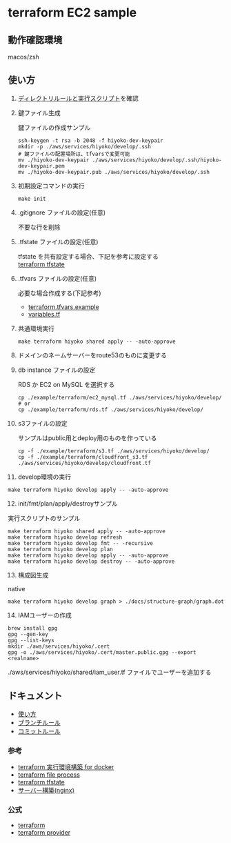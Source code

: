 # terraform EC2 sample

<!--
TODO narikawa 構成図を作成(Pluralith)
TODO narikawa ローカル、git actions の terraform のバージョン統一方法（github のビルド用のフローが必要？）
TODO narikawa plan apply の運用についての考えをまとめる(varsやtfstateやkeypairの管理方法)
-->

## 動作確認環境

macos/zsh

## 使い方

1. [ディレクトリルールと実行スクリプト](./docs/rule.md)を確認
2. 鍵ファイル生成

   鍵ファイルの作成サンプル

   ```shell
   ssh-keygen -t rsa -b 2048 -f hiyoko-dev-keypair
   mkdir -p ./aws/services/hiyoko/develop/.ssh
   # 鍵ファイルの配置場所は、tfvarsで変更可能
   mv ./hiyoko-dev-keypair ./aws/services/hiyoko/develop/.ssh/hiyoko-dev-keypair.pem
   mv ./hiyoko-dev-keypair.pub ./aws/services/hiyoko/develop/.ssh
   ```

3. 初期設定コマンドの実行

   ```shell
   make init
   ```

4. .gitignore ファイルの設定(任意)

   不要な行を削除

5. .tfstate ファイルの設定(任意)

   tfstate を共有設定する場合、下記を参考に設定する  
   [terraform tfstate](./docs/terraform/tfstate.md)

6. .tfvars ファイルの設定(任意)

   必要な場合作成する(下記参考)
   - [terraform.tfvars.example](./aws/services/hiyoko/develop/terraform.tfvars.example)
   - [variables.tf](./aws/services/hiyoko/develop/variables.tf)

7. 共通環境実行

   ```shell
   make terraform hiyoko shared apply -- -auto-approve
   ```

8. ドメインのネームサーバーをroute53のものに変更する

9. db instance ファイルの設定

   RDS か EC2 on MySQL を選択する

   ```shell
   cp ./example/terraform/ec2_mysql.tf ./aws/services/hiyoko/develop/
   # or
   cp ./example/terraform/rds.tf ./aws/services/hiyoko/develop/
   ```

10. s3ファイルの設定

    サンプルはpublic用とdeploy用のものを作っている

    ```shell
    cp -f ./example/terraform/s3.tf ./aws/services/hiyoko/develop/
    cp -f ./example/terraform/cloudfront_s3.tf ./aws/services/hiyoko/develop/cloudfront.tf
    ```

11. develop環境の実行

   ```shell
   make terraform hiyoko develop apply -- -auto-approve
   ```

12. init/fmt/plan/apply/destroyサンプル

   実行スクリプトのサンプル
   
   ```shell
   make terraform hiyoko shared apply -- -auto-approve
   make terraform hiyoko develop refresh
   make terraform hiyoko develop fmt -- -recursive
   make terraform hiyoko develop plan
   make terraform hiyoko develop apply -- -auto-approve
   make terraform hiyoko develop destroy -- -auto-approve
   ```

13. 構成図生成

   native
   ```shell
   make terraform hiyoko develop graph > ./docs/structure-graph/graph.dot
   ```

14. IAMユーザーの作成

   ```shell
   brew install gpg
   gpg --gen-key
   gpg --list-keys
   mkdir ./aws/services/hiyoko/.cert
   gpg -o ./aws/services/hiyoko/.cert/master.public.gpg --export <realname>
   ```
   
   ./aws/services/hiyoko/shared/iam_user.tf ファイルでユーザーを追加する

## ドキュメント

- [使い方](./docs/rule.md)
- [ブランチルール](./docs/git/branch.md)
- [コミットルール](./docs/git/commit.md)

### 参考

- [terraform 実行環境構築 for docker](./docs/terraform/docker.md)
- [terraform file process](./docs/terraform/process.md)
- [terraform tfstate](./docs/terraform/tfstate.md)
- [サーバー構築(nginx)](./docs/server/nginx.md)

### 公式

- [terraform](https://developer.hashicorp.com/terraform)
- [terraform provider](https://registry.terraform.io/browse/providers)
